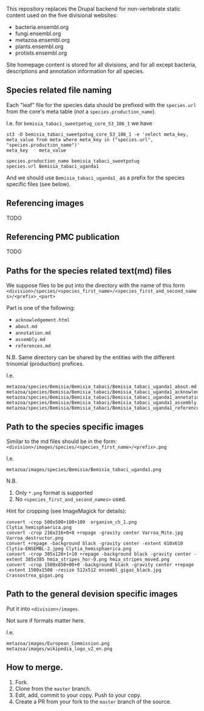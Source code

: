 This repository replaces the Drupal backend for non-vertebrate static content used on the five divisional websites:

* bacteria.ensembl.org
* fungi.ensembl.org
* metazoa.ensembl.org
* plants.ensembl.org
* protists.ensembl.org

Site homepage content is stored for all divisions, and for all except bacteria, descriptions and annotation information for all species. 

## Species related file naming
Each "leaf" file for the species data should be prefixed with the `species.url` from the core's meta table (*not* a `species.production_name`).

I.e. for `bemisia_tabaci_sweetpotug_core_53_106_1` we have
```
st3 -D bemisia_tabaci_sweetpotug_core_53_106_1 -e 'select meta_key, meta_value from meta where meta_key in ("species.url", "species.production_name")'
meta_key	meta_value
```
```
species.production_name	bemisia_tabaci_sweetpotug
species.url	Bemisia_tabaci_uganda1
```

And we should use `Bemisia_tabaci_uganda1_` as a prefix for the species specific files (see below).

## Referencing images

TODO

## Referencing PMC publication

TODO

## Paths for the species related text(md) files

We suppose files to be put into the directory with the name of this form
`<division>/species/<species_first_name>/<species_first_and_second_names>/<prefix>_<part>`

Part is one of the following:
 * `acknowledgement.html`
 * `about.md`
 * `annotation.md`
 * `assembly.md`
 * `references.md`

N.B. Same directory can be shared by the entities with the different trinomial (production) prefices. 

I.e.
```
metazoa/species/Bemisia/Bemisia_tabaci/Bemisia_tabaci_uganda1_about.md
metazoa/species/Bemisia/Bemisia_tabaci/Bemisia_tabaci_uganda1_acknowledgement.html
metazoa/species/Bemisia/Bemisia_tabaci/Bemisia_tabaci_uganda1_annotation.md
metazoa/species/Bemisia/Bemisia_tabaci/Bemisia_tabaci_uganda1_assembly.md
metazoa/species/Bemisia/Bemisia_tabaci/Bemisia_tabaci_uganda1_references.md
```

## Path to the species specific images
Similar to the md files should be in the form:
`<division>/images/species/<species_first_name>/<prefix>.png`

I.e.
```
metazoa/images/species/Bemisia/Bemisia_tabaci_uganda1.png
```

N.B.
  1. Only `*.png` format is supported
  2. No `<species_first_and_second_names>` used.

Hint for cropping (see ImageMagick for details):
```
convert -crop 500x500+100+100  organism_ch_1.png Clytia_hemisphaerica.png
convert -crop 216x216+0+8 +repage -gravity center Varroa_Mite.jpg Varroa_destructor.png
convert +repage -background black -gravity center -extent 610x610  Clytia-ENSEMBL-2.jpeg Clytia_hemisphaerica.png
convert -crop 385x120+1+10 +repage -background black -gravity center -extent 385x385 hmia_stripes_hor-0.png hmia_stripes_moved.png
convert -crop 1500x850+00+0 -background black -gravity center +repage -extent 1500x1500 -resize 512x512 ensembl_gigas_black.jpg Crassostrea_gigas.png
```


## Path to the general devision specific images
Put it into `<division>/images`.

Not sure if formats matter here.

I.e.
```
metazoa/images/European_Commission.png
metazoa/images/wikipedia_logo_v2_en.png
```

## How to merge.
1. Fork.
2. Clone from the `master` branch.
3. Edit, add, commit to your copy. Push to your copy.
4. Create a PR from your fork to the `master` branch of the source.

